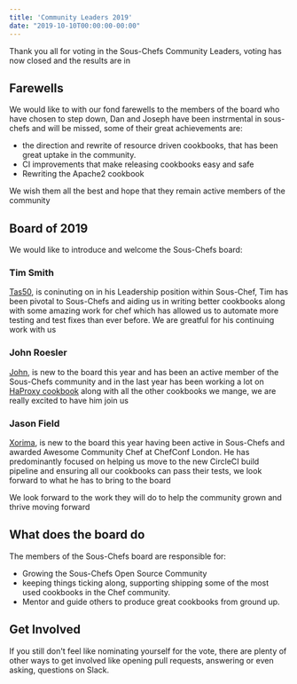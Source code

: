 ```yaml
---
title: 'Community Leaders 2019'
date: "2019-10-10T00:00:00-00:00"
---
```


Thank you all for voting in the Sous-Chefs Community Leaders, voting has now closed and the results are in

## Farewells

We would like to with our fond farewells to the members of the board who have chosen to step down, Dan and Joseph have been instrmental in sous-chefs and will be missed, some of their great achievements are:

- the direction and rewrite of resource driven cookbooks, that has been great uptake in the community.
- CI improvements that make releasing cookbooks easy and safe
- Rewriting the Apache2 cookbook

We wish them all the best and hope that they remain active members of the community

## Board of 2019

We would like to introduce and welcome the Sous-Chefs board:

### Tim Smith

[Tas50](https://github.com/Tas50), is coninuting on in his Leadership position within Sous-Chef, Tim has been pivotal to Sous-Chefs and aiding us in writing better cookbooks along with some amazing work for chef which has allowed us to automate more testing and test fixes than ever before. We are greatful for his continuing work with us


### John Roesler

[John](https://github.com/JohnRoesler), is new to the board this year and has been an active member of the Sous-Chefs community and in the last year has been working a lot on [HaProxy cookbook](https://github.com/sous-chefs/haproxy/) along with all the other cookbooks we mange, we are really excited to have him join us

### Jason Field

[Xorima](https://github.com/Xorima), is new to the board this year having been active in Sous-Chefs and awarded Awesome Community Chef at ChefConf London. He has predominantly focused on helping us move to the new CircleCI build pipeline and ensuring all our cookbooks can pass their tests, we look forward to what he has to bring to the board

We look forward to the work they will do to help the community grown and thrive moving forward

## What does the board do

The members of the Sous-Chefs board are responsible for:

- Growing the Sous-Chefs Open Source Community
- keeping things ticking along, supporting shipping some of the most used cookbooks in the Chef community.
- Mentor and guide others to produce great cookbooks from ground up.

## Get Involved

If you still don't feel like nominating yourself for the vote, there are plenty of other ways to get involved like opening pull requests, answering or even asking, questions on Slack.
